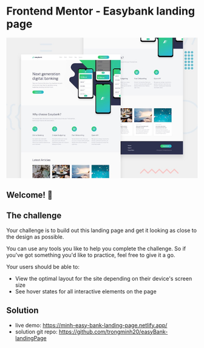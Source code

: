 # Frontend Mentor - Easybank landing page

![Design preview for the Easybank landing page coding challenge](./design/desktop-preview.jpg)

## Welcome! 👋

## The challenge

Your challenge is to build out this landing page and get it looking as close to the design as possible.

You can use any tools you like to help you complete the challenge. So if you've got something you'd like to practice, feel free to give it a go.

Your users should be able to:

- View the optimal layout for the site depending on their device's screen size
- See hover states for all interactive elements on the page

## Solution 
- live demo: https://minh-easy-bank-landing-page.netlify.app/
- solution git repo: https://github.com/trongminh20/easyBank-landingPage


